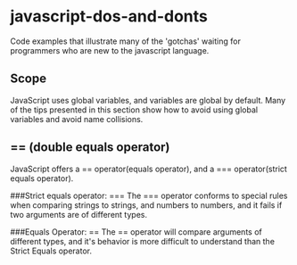 javascript-dos-and-donts
========================

Code examples that illustrate many of the 'gotchas' waiting for programmers who are new to the javascript language.

Scope
-----

JavaScript uses global variables, and variables are global by default.  Many of the tips presented in this section show how to avoid using global variables and avoid name collisions.

== (double equals operator)
---------------------------

JavaScript offers a == operator(equals operator), and a === operator(strict equals operator).

###Strict equals operator: === 
The === operator conforms to special rules when comparing strings to strings, and numbers to numbers, and it fails if two arguments are of different types. 

###Equals Operator: ==
The == operator will compare arguments of different types, and it's behavior is more difficult to understand than the Strict Equals operator.
